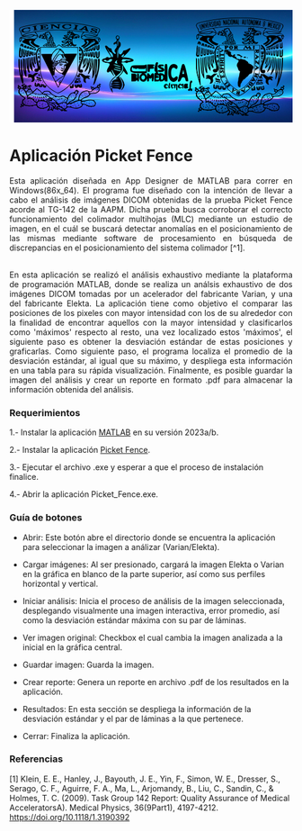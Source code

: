 

<p align="center">
  <img src = "logos.png" height = "200px"/>
</p>

 
# Aplicación Picket Fence
<div align="justify"> 
Esta aplicación diseñada en App Designer de MATLAB para correr en Windows(86x_64). El programa fue diseñado con la intención de llevar a cabo el análisis de imágenes DICOM obtenidas de la prueba Picket Fence
acorde al TG-142 de la AAPM. Dicha prueba busca corroborar el correcto funcionamiento del colimador multihojas (MLC) mediante un estudio de imagen, en el cuál se buscará detectar anomalías en el posicionamiento
de las mismas mediante software de procesamiento en búsqueda de discrepancias en el posicionamiento del sistema colimador [^1].

<br />
<br />

En esta aplicación se realizó el análisis exhaustivo mediante la plataforma de programación MATLAB, donde se realiza un análsis exhaustivo de dos imágenes DICOM tomadas por un acelerador del fabricante Varian, y una
del fabricante Elekta. La aplicación tiene como objetivo el comparar las posiciones de los pixeles con mayor intensidad con los de su alrededor con la finalidad de encontrar aquellos con la mayor intensidad y 
clasificarlos como 'máximos' respecto al resto, una vez localizado estos 'máximos', el siguiente paso es obtener la desviación estándar de estas posiciones y graficarlas. Como siguiente paso, el programa localiza
el promedio de la desviación estándar, al igual que su máximo, y despliega esta información en una tabla para su rápida visualización. Finalmente, es posible guardar la imagen del análisis y crear un reporte en 
formato .pdf para almacenar la información obtenida del análisis.

</div>

### Requerimientos 


1.- Instalar la aplicación [MATLAB](https://la.mathworks.com/store/?gclid=Cj0KCQiAuqKqBhDxARIsAFZELmI2U62SFmQvDjbBNklz9sMsUFYG39xNu5gLfPHLX4tLkW6P3bT_fBIaAmOsEALw_wcB&ef_id=Cj0KCQiAuqKqBhDxARIsAFZELmI2U62SFmQvDjbBNklz9sMsUFYG39xNu5gLfPHLX4tLkW6P3bT_fBIaAmOsEALw_wcB:G:s&s_kwcid=AL!8664!3!323262175322!p!!g!!get%20matlab&s_eid=ppc_62715811617&q=get%20matlab)  en su versión 2023a/b.

2.- Instalar la aplicación [Picket Fence](https://la.mathworks.com/help/matlab/ref/uilistbox.html).

3.- Ejecutar el archivo .exe y esperar a que el proceso de instalación finalice.

4.- Abrir la aplicación Picket_Fence.exe.


### Guía de botones

- Abrir: Este botón abre el directorio donde se encuentra la aplicación para seleccionar la imagen a análizar (Varian/Elekta).

- Cargar imágenes: Al ser presionado, cargará la imagen Elekta o Varian en la gráfica en blanco de la parte superior, así como sus perfiles horizontal y vertical.

- Iniciar análisis: Inicia el proceso de análisis de la imagen seleccionada, desplegando visualmente una imagen interactiva, error promedio, así como la desviación estándar máxima con su par de láminas. 

- Ver imagen original: Checkbox el cual cambia la imagen analizada a la inicial en la gráfica central.

- Guardar imagen: Guarda la imagen.

- Crear reporte: Genera un reporte en archivo .pdf de los resultados en la aplicación.

- Resultados: En esta sección se despliega la información de la desviación estándar y el par de láminas a la que pertenece.

- Cerrar: Finaliza la aplicación.

### Referencias

<a id="1">[1]</a>
Klein, E. E., Hanley, J., Bayouth, J. E., Yin, F., Simon, W. E., Dresser, S., Serago, C. F., Aguirre, F. A., Ma, L., Arjomandy, B., Liu, C., Sandin, C., & Holmes, T. C. (2009). Task Group 142 Report: Quality Assurance of Medical AcceleratorsA). Medical Physics, 36(9Part1), 4197-4212. https://doi.org/10.1118/1.3190392



